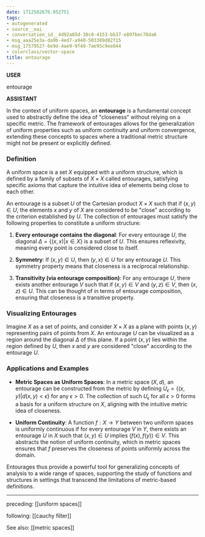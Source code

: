 ```yaml
---
date: 1712502676.952751
tags:
- autogenerated
- source__oai
- conversation_id__4d92a05d-38c0-4153-bb37-e897bec78da6
- msg_aaa25e3a-da9b-4ed7-a940-503389d82f15
- msg_17579527-6e9d-4ae9-9f49-7ae95c9ee044
- colorclass/vector-space
title: entourage
---
```


**USER**

entourage


**ASSISTANT**

In the context of uniform spaces, an **entourage** is a fundamental concept used to abstractly define the idea of "closeness" without relying on a specific metric. The framework of entourages allows for the generalization of uniform properties such as uniform continuity and uniform convergence, extending these concepts to spaces where a traditional metric structure might not be present or explicitly defined.

### Definition

A uniform space is a set $X$ equipped with a uniform structure, which is defined by a family of subsets of $X \times X$ called entourages, satisfying specific axioms that capture the intuitive idea of elements being close to each other.

An entourage is a subset $U$ of the Cartesian product $X \times X$ such that if $(x, y) \in U$, the elements $x$ and $y$ of $X$ are considered to be "close" according to the criterion established by $U$. The collection of entourages must satisfy the following properties to constitute a uniform structure:

1. **Every entourage contains the diagonal**: For every entourage $U$, the diagonal $\Delta = \{(x, x) | x \in X\}$ is a subset of $U$. This ensures reflexivity, meaning every point is considered close to itself.

2. **Symmetry**: If $(x, y) \in U$, then $(y, x) \in U$ for any entourage $U$. This symmetry property means that closeness is a reciprocal relationship.

3. **Transitivity (via entourage composition)**: For any entourage $U$, there exists another entourage $V$ such that if $(x, y) \in V$ and $(y, z) \in V$, then $(x, z) \in U$. This can be thought of in terms of entourage composition, ensuring that closeness is a transitive property.

### Visualizing Entourages

Imagine $X$ as a set of points, and consider $X \times X$ as a plane with points $(x, y)$ representing pairs of points from $X$. An entourage $U$ can be visualized as a region around the diagonal $\Delta$ of this plane. If a point $(x, y)$ lies within the region defined by $U$, then $x$ and $y$ are considered "close" according to the entourage $U$.

### Applications and Examples

- **Metric Spaces as Uniform Spaces**: In a metric space $(X, d)$, an entourage can be constructed from the metric by defining $U_\epsilon = \{(x, y) | d(x, y) < \epsilon\}$ for any $\epsilon > 0$. The collection of such $U_\epsilon$ for all $\epsilon > 0$ forms a basis for a uniform structure on $X$, aligning with the intuitive metric idea of closeness.

- **Uniform Continuity**: A function $f: X \to Y$ between two uniform spaces is uniformly continuous if for every entourage $V$ in $Y$, there exists an entourage $U$ in $X$ such that $(x, y) \in U$ implies $(f(x), f(y)) \in V$. This abstracts the notion of uniform continuity, which in metric spaces ensures that $f$ preserves the closeness of points uniformly across the domain.

Entourages thus provide a powerful tool for generalizing concepts of analysis to a wide range of spaces, supporting the study of functions and structures in settings that transcend the limitations of metric-based definitions.


---

preceding: [[uniform spaces]]  


following: [[cauchy filter]]

See also: [[metric spaces]]